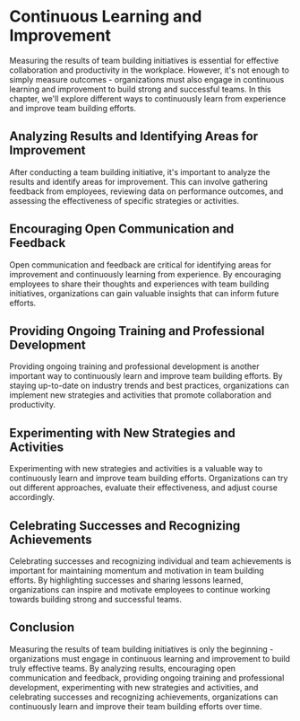 Continuous Learning and Improvement
===============================================================================================

Measuring the results of team building initiatives is essential for effective collaboration and productivity in the workplace. However, it's not enough to simply measure outcomes - organizations must also engage in continuous learning and improvement to build strong and successful teams. In this chapter, we'll explore different ways to continuously learn from experience and improve team building efforts.

Analyzing Results and Identifying Areas for Improvement
-------------------------------------------------------

After conducting a team building initiative, it's important to analyze the results and identify areas for improvement. This can involve gathering feedback from employees, reviewing data on performance outcomes, and assessing the effectiveness of specific strategies or activities.

Encouraging Open Communication and Feedback
-------------------------------------------

Open communication and feedback are critical for identifying areas for improvement and continuously learning from experience. By encouraging employees to share their thoughts and experiences with team building initiatives, organizations can gain valuable insights that can inform future efforts.

Providing Ongoing Training and Professional Development
-------------------------------------------------------

Providing ongoing training and professional development is another important way to continuously learn and improve team building efforts. By staying up-to-date on industry trends and best practices, organizations can implement new strategies and activities that promote collaboration and productivity.

Experimenting with New Strategies and Activities
------------------------------------------------

Experimenting with new strategies and activities is a valuable way to continuously learn and improve team building efforts. Organizations can try out different approaches, evaluate their effectiveness, and adjust course accordingly.

Celebrating Successes and Recognizing Achievements
--------------------------------------------------

Celebrating successes and recognizing individual and team achievements is important for maintaining momentum and motivation in team building efforts. By highlighting successes and sharing lessons learned, organizations can inspire and motivate employees to continue working towards building strong and successful teams.

Conclusion
----------

Measuring the results of team building initiatives is only the beginning - organizations must engage in continuous learning and improvement to build truly effective teams. By analyzing results, encouraging open communication and feedback, providing ongoing training and professional development, experimenting with new strategies and activities, and celebrating successes and recognizing achievements, organizations can continuously learn and improve their team building efforts over time.
